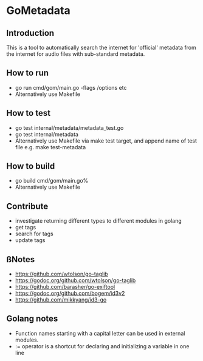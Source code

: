 # GoMetadata

## Introduction 

This is a tool to automatically search the internet for 'official' metadata from the internet for audio files with sub-standard metadata.

## How to run

* go run cmd/gom/main.go -flags /options etc
* Alternatively use Makefile

## How to test

* go test internal/metadata/metadata_test.go
* go test internal/metadata
* Alternatively use Makefile via make test target, and append name of test file e.g. make test-metadata

## How to build

* go build cmd/gom/main.go%
* Alternatively use Makefile

## Contribute

* investigate returning different types to different modules in golang
* get tags
* search for tags
* update tags

## ßNotes

* https://github.com/wtolson/go-taglib
* https://godoc.org/github.com/wtolson/go-taglib
* https://github.com/barasher/go-exiftool
* https://godoc.org/github.com/bogem/id3v2
* https://github.com/mikkyang/id3-go

## Golang notes
* Function names starting with a capital letter can be used in external modules.
* := operator is a shortcut for declaring and initializing a variable in one line